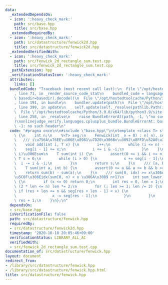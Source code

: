 ```yaml
---
data:
  _extendedDependsOn:
  - icon: ':heavy_check_mark:'
    path: src/base.hpp
    title: src/base.hpp
  _extendedRequiredBy:
  - icon: ':heavy_check_mark:'
    path: src/datastructure/fenwick2d.hpp
    title: src/datastructure/fenwick2d.hpp
  _extendedVerifiedWith:
  - icon: ':heavy_check_mark:'
    path: src/fenwick_2d_rectangle_sum.test.cpp
    title: src/fenwick_2d_rectangle_sum.test.cpp
  _pathExtension: hpp
  _verificationStatusIcon: ':heavy_check_mark:'
  attributes:
    links: []
  bundledCode: "Traceback (most recent call last):\n  File \"/opt/hostedtoolcache/Python/3.9.0/x64/lib/python3.9/site-packages/onlinejudge_verify/documentation/build.py\"\
    , line 71, in _render_source_code_stat\n    bundled_code = language.bundle(stat.path,\
    \ basedir=basedir).decode()\n  File \"/opt/hostedtoolcache/Python/3.9.0/x64/lib/python3.9/site-packages/onlinejudge_verify/languages/cplusplus.py\"\
    , line 191, in bundle\n    bundler.update(path)\n  File \"/opt/hostedtoolcache/Python/3.9.0/x64/lib/python3.9/site-packages/onlinejudge_verify/languages/cplusplus_bundle.py\"\
    , line 399, in update\n    self.update(self._resolve(pathlib.Path(included), included_from=path))\n\
    \  File \"/opt/hostedtoolcache/Python/3.9.0/x64/lib/python3.9/site-packages/onlinejudge_verify/languages/cplusplus_bundle.py\"\
    , line 258, in _resolve\n    raise BundleErrorAt(path, -1, \"no such header\"\
    )\nonlinejudge_verify.languages.cplusplus_bundle.BundleErrorAt: base.hpp: line\
    \ -1: no such header\n"
  code: "#pragma once\n\n#include \"base.hpp\"\n\ntemplate <class T> struct Fenwick\
    \ {\n    int n;\n    V<T> seg;\n    Fenwick(int _n = 0) : n(_n), seg(n) {}\n \
    \   /// i\u756A\u76EE\u306E\u8981\u7D20\u306Bx\u3092\u8FFD\u52A0\u3059\u308B\n\
    \    void add(int i, T x) {\n        i++;\n        while (i <= n) {\n        \
    \    seg[i - 1] += x;\n            i += i & -i;\n        }\n    }\n    /// [0,\
    \ i)\u306Esum\n    T sum(int i) {\n        assert(0 <= i && i <= n);\n       \
    \ T s = 0;\n        while (i > 0) {\n            s += seg[i - 1];\n          \
    \  i -= i & -i;\n        }\n        return s;\n    }\n    /// [a, b)\u306Esum\n\
    \    T sum(int a, int b) {\n        assert(0 <= a && a <= b && b <= n);\n    \
    \    return sum(b) - sum(a);\n    }\n    /// sum[0, idx) >= x\u306A\u308B\u6700\
    \u5C0F\u306Eidx(sum[0, n) < x \u306A\u3089 n+1)\n    int sum_lower_bound(T x)\
    \ {\n        if (x <= 0) return 0;\n        int res = 0, len = 1;\n        while\
    \ (2 * len <= n) len *= 2;\n        for (; len >= 1; len /= 2) {\n           \
    \ if (res + len <= n && seg[res + len - 1] < x) {\n                res += len;\n\
    \                x -= seg[res - 1];\n            }\n        }\n        return\
    \ res + 1;\n    }\n};\n"
  dependsOn:
  - src/base.hpp
  isVerificationFile: false
  path: src/datastructure/fenwick.hpp
  requiredBy:
  - src/datastructure/fenwick2d.hpp
  timestamp: '2020-10-18 20:05:46+09:00'
  verificationStatus: LIBRARY_ALL_AC
  verifiedWith:
  - src/fenwick_2d_rectangle_sum.test.cpp
documentation_of: src/datastructure/fenwick.hpp
layout: document
redirect_from:
- /library/src/datastructure/fenwick.hpp
- /library/src/datastructure/fenwick.hpp.html
title: src/datastructure/fenwick.hpp
---
```

